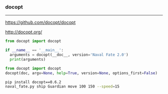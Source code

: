 ### docopt
---
https://github.com/docopt/docopt

http://docopt.org/

```py
from docopt import docopt

if __name__ == '__main__':
  arguments = docopt(__doc__, version='Naval Fate 2.0')
  print(arguments)

from docopt import docopt
docopt(doc, argv=None, help=True, version=None, options_first=False)


```

```sh
pip install docopt==0.6.2
naval_fate.py ship Guardian move 100 150 --speed=15
```

```
```


